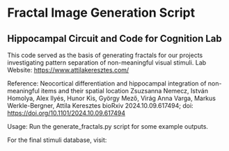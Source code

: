 # Fractal Image Generation Script
## Hippocampal Circuit and Code for Cognition Lab

This code served as the basis of generating fractals for our projects investigating pattern separation of non-meaningful visual stimuli.
Lab Website: https://www.attilakeresztes.com/

Reference: 
Neocortical differentiation and hippocampal integration of non-meaningful items and their spatial location
Zsuzsanna Nemecz, István Homolya, Alex Ilyés, Hunor Kis, György Mező, Virág Anna Varga, Markus Werkle-Bergner, Attila Keresztes
bioRxiv 2024.10.09.617494; doi: https://doi.org/10.1101/2024.10.09.617494 

Usage:
Run the generate_fractals.py script for some example outputs.


For the final stimuli database, visit: 
